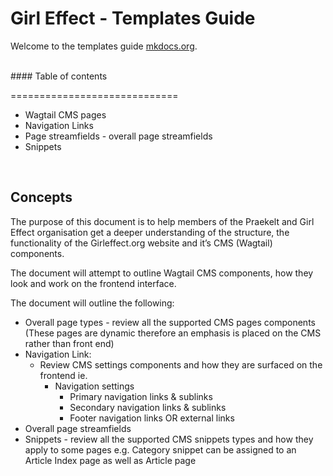 # Girl Effect - Templates Guide

Welcome to the templates guide [mkdocs.org](https://www.mkdocs.org).

<br/>
#### Table of contents

=============================

* Wagtail CMS pages
* Navigation Links
* Page streamfields - overall page streamfields
* Snippets



<br/>


## Concepts

The purpose of this document is to help members of the Praekelt and Girl Effect organisation get a deeper understanding of the structure, the functionality of the Girleffect.org website and it’s CMS (Wagtail) components.

The document will attempt to outline Wagtail CMS components, how they look and work on the frontend interface.

The document will outline the following:

* Overall page types - review all the supported CMS pages components (These pages are dynamic therefore an emphasis is placed on the CMS rather than front end)
* Navigation Link:
    - Review CMS settings components and how they are surfaced on the frontend ie.
        - Navigation settings
            - Primary navigation links & sublinks
            - Secondary navigation links & sublinks
            - Footer navigation links OR external links
* Overall page streamfields
* Snippets - review all the supported CMS snippets types and how they apply to some pages e.g. Category snippet can be assigned to an Article Index page as well as Article page
